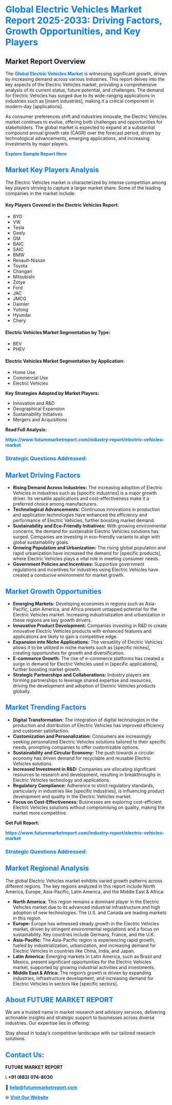 <h1 style="color: #007BFF;">Global Electric Vehicles Market Report 2025-2033: Driving Factors, Growth Opportunities, and Key Players</h1>

<section id="overview">
<h2>Market Report Overview</h2>
<p>The <a href="https://www.futuremarketreport.com/industry-report/electric-vehicles-market" style="color: #007BFF; text-decoration: none;"><strong>Global Electric Vehicles Market</strong></a> is witnessing significant growth, driven by increasing demand across various industries. This report delves into the key aspects of the Electric Vehicles market, providing a comprehensive analysis of its current status, future potential, and challenges. The demand for Electric Vehicles has surged due to its wide-ranging applications in industries such as [insert industries], making it a critical component in modern-day [applications].</p>
<p>As consumer preferences shift and industries innovate, the Electric Vehicles market continues to evolve, offering both challenges and opportunities for stakeholders. The global market is expected to expand at a substantial compound annual growth rate (CAGR) over the forecast period, driven by technological advancements, emerging applications, and increasing investments by major players.</p>
</section>

<section id="overview">
<p><a href="https://www.futuremarketreport.com/request-sample/reportId=126039" style="color: #007BFF; text-decoration: none;"><strong>Explore Sample Report Here</strong></a></p>
</section>

<section id="key-players">
<h2 style="color: #007BFF;">Market Key Players Analysis</h2>
<p>The Electric Vehicles market is characterized by intense competition among key players striving to capture a larger market share. Some of the leading companies in the market include:</p>
<h4>Key Players Covered in the Electric Vehicles Report:</h4>
<ul><li>BYD</li><li>VW</li><li>Tesla</li><li>Geely</li><li>GM</li><li>BAIC</li><li>SAIC</li><li>BMW</li><li>Renault-Nissan</li><li>Toyota</li><li>Changan</li><li>Mitsubishi</li><li>Zotye</li><li>Ford</li><li>JAC</li><li>JMCG</li><li>Daimler</li><li>Yutong</li><li>Hyundai</li><li>Chery</li></ul>
<h4>Electric Vehicles Market Segmentation by Type:</h4>
<ul><li>BEV</li><li>PHEV</li></ul>

<h4>Electric Vehicles Market Segmentation by Application:</h4>
<ul><li>Home Use</li><li>Commercial Use</li><li>Electric Vehicles</li></ul>
<p><strong>Key Strategies Adopted by Market Players:</strong></p>
<ul>
<li>Innovation and R&D</li>
<li>Geographical Expansion</li>
<li>Sustainability Initiatives</li>
<li>Mergers and Acquisitions</li>
</ul>
</section>

<section>
<p><strong>Read Full Analysis: </strong></p><a href="https://www.futuremarketreport.com/industry-report/electric-vehicles-market" style="color: #007BFF; text-decoration: none;"><strong>https://www.futuremarketreport.com/industry-report/electric-vehicles-market</strong></a>
<h3 style="color: #007BFF;">Strategic Questions Addressed:</h3>
</section>

<section id="driving-factors">
<h2 style="color: #007BFF;">Market Driving Factors</h2>
<ul>
<li><strong>Rising Demand Across Industries:</strong> The increasing adoption of Electric Vehicles in industries such as [specific industries] is a major growth driver. Its versatile applications and cost-effectiveness make it a preferred choice among manufacturers.</li>
<li><strong>Technological Advancements:</strong> Continuous innovations in production and application technologies have enhanced the efficiency and performance of Electric Vehicles, further boosting market demand.</li>
<li><strong>Sustainability and Eco-Friendly Initiatives:</strong> With growing environmental concerns, the demand for sustainable Electric Vehicles solutions has surged. Companies are investing in eco-friendly variants to align with global sustainability goals.</li>
<li><strong>Growing Population and Urbanization:</strong> The rising global population and rapid urbanization have increased the demand for [specific products], where Electric Vehicles plays a vital role in meeting consumer needs.</li>
<li><strong>Government Policies and Incentives:</strong> Supportive government regulations and incentives for industries using Electric Vehicles have created a conducive environment for market growth.</li>
</ul>
</section>

<section id="growth-opportunities">
<h2 style="color: #007BFF;">Market Growth Opportunities</h2>
<ul>
<li><strong>Emerging Markets:</strong> Developing economies in regions such as Asia-Pacific, Latin America, and Africa present untapped potential for the Electric Vehicles market. Increasing industrialization and urbanization in these regions are key growth drivers.</li>
<li><strong>Innovative Product Development:</strong> Companies investing in R&D to create innovative Electric Vehicles products with enhanced features and applications are likely to gain a competitive edge.</li>
<li><strong>Expansion into Niche Applications:</strong> The versatility of Electric Vehicles allows it to be utilized in niche markets such as [specific niches], creating opportunities for growth and diversification.</li>
<li><strong>E-commerce Growth:</strong> The rise of e-commerce platforms has created a surge in demand for Electric Vehicles used in [specific applications], further boosting market growth.</li>
<li><strong>Strategic Partnerships and Collaborations:</strong> Industry players are forming partnerships to leverage shared expertise and resources, driving the development and adoption of Electric Vehicles products globally.</li>
</ul>
</section>

<section id="trending-factors">
<h2 style="color: #007BFF;">Market Trending Factors</h2>
<ul>
<li><strong>Digital Transformation:</strong> The integration of digital technologies in the production and distribution of Electric Vehicles has improved efficiency and customer satisfaction.</li>
<li><strong>Customization and Personalization:</strong> Consumers are increasingly seeking personalized Electric Vehicles solutions tailored to their specific needs, prompting companies to offer customizable options.</li>
<li><strong>Sustainability and Circular Economy:</strong> The push towards a circular economy has driven demand for recyclable and reusable Electric Vehicles solutions.</li>
<li><strong>Increased Investment in R&D:</strong> Companies are allocating significant resources to research and development, resulting in breakthroughs in Electric Vehicles technology and applications.</li>
<li><strong>Regulatory Compliance:</strong> Adherence to strict regulatory standards, particularly in industries like [specific industries], is influencing product development and quality in the Electric Vehicles market.</li>
<li><strong>Focus on Cost-Effectiveness:</strong> Businesses are exploring cost-efficient Electric Vehicles solutions without compromising on quality, making the market more competitive.</li>
</ul>
</section>

<section>
<p><strong>Get Full Report: </strong></p><a href="https://www.futuremarketreport.com/industry-report/electric-vehicles-market" style="color: #007BFF; text-decoration: none;"><strong>https://www.futuremarketreport.com/industry-report/electric-vehicles-market</strong></a>
<h3 style="color: #007BFF;">Strategic Questions Addressed:</h3>
</section>


<section id="regional-analysis">
<h2 style="color: #007BFF;">Market Regional Analysis</h2>
<p>The global Electric Vehicles market exhibits varied growth patterns across different regions. The key regions analyzed in this report include North America, Europe, Asia-Pacific, Latin America, and the Middle East & Africa:</p>
<ul>
<li><strong>North America:</strong> This region remains a dominant player in the Electric Vehicles market due to its advanced industrial infrastructure and high adoption of new technologies. The U.S. and Canada are leading markets in this region.</li>
<li><strong>Europe:</strong> Europe has witnessed steady growth in the Electric Vehicles market, driven by stringent environmental regulations and a focus on sustainability. Key countries include Germany, France, and the U.K.</li>
<li><strong>Asia-Pacific:</strong> The Asia-Pacific region is experiencing rapid growth, fueled by industrialization, urbanization, and increasing demand for Electric Vehicles in countries like China, India, and Japan.</li>
<li><strong>Latin America:</strong> Emerging markets in Latin America, such as Brazil and Mexico, present significant opportunities for the Electric Vehicles market, supported by growing industrial activities and investments.</li>
<li><strong>Middle East & Africa:</strong> The region’s growth is driven by expanding industries, infrastructure development, and increasing demand for Electric Vehicles in sectors like [specific sectors].</li>
</ul>
</section>

<footer>
<h2 style="color: #007BFF;">About FUTURE MARKET REPORT</h2>
<p>We are a trusted name in market research and advisory services, delivering actionable insights and strategic support to businesses across diverse industries. Our expertise lies in offering:</p>

<p>Stay ahead in today’s competitive landscape with our tailored research solutions.</p>

<h2 style="color: #007BFF;">Contact Us:</h2>
<p><strong>FUTURE MARKET REPORT</strong></p>
<p>📞 <strong>+91 (883) 074-8030</strong></p>
<p>📧 <strong><a href="mailto:help@futuremarketreport.com" style="color: #007BFF;">help@futuremarketreport.com</a></strong></p>
<p>🌐 <strong><a href="https://www.futuremarketreport.com/" style="color: #007BFF;">Visit Our Website</a></strong></p>
</footer>